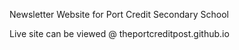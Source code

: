 Newsletter Website for Port Credit Secondary School

Live site can be viewed @ theportcreditpost.github.io
